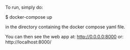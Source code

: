 To run, simply do:

$ docker-compose up

in the directory containing the docker compose yaml file.

You can then see the web app at:
http://0.0.0.0:8000
or:
http://localhost:8000/


